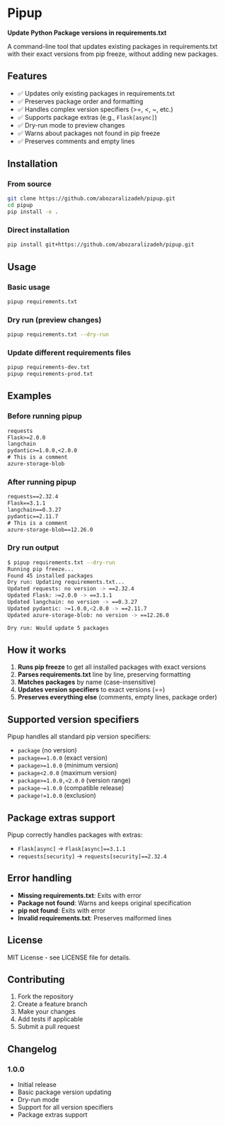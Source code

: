# Pipup

**Update Python Package versions in requirements.txt**

A command-line tool that updates existing packages in requirements.txt with their exact versions from pip freeze, without adding new packages.

## Features

- ✅ Updates only existing packages in requirements.txt
- ✅ Preserves package order and formatting
- ✅ Handles complex version specifiers (>=, <, ~, etc.)
- ✅ Supports package extras (e.g., `Flask[async]`)
- ✅ Dry-run mode to preview changes
- ✅ Warns about packages not found in pip freeze
- ✅ Preserves comments and empty lines

## Installation

### From source
```bash
git clone https://github.com/abozaralizadeh/pipup.git
cd pipup
pip install -e .
```

### Direct installation
```bash
pip install git+https://github.com/abozaralizadeh/pipup.git
```

## Usage

### Basic usage
```bash
pipup requirements.txt
```

### Dry run (preview changes)
```bash
pipup requirements.txt --dry-run
```

### Update different requirements files
```bash
pipup requirements-dev.txt
pipup requirements-prod.txt
```

## Examples

### Before running pipup
```txt
requests
Flask>=2.0.0
langchain
pydantic>=1.0.0,<2.0.0
# This is a comment
azure-storage-blob
```

### After running pipup
```txt
requests==2.32.4
Flask==3.1.1
langchain==0.3.27
pydantic==2.11.7
# This is a comment
azure-storage-blob==12.26.0
```

### Dry run output
```bash
$ pipup requirements.txt --dry-run
Running pip freeze...
Found 45 installed packages
Dry run: Updating requirements.txt...
Updated requests: no version -> ==2.32.4
Updated Flask: >=2.0.0 -> ==3.1.1
Updated langchain: no version -> ==0.3.27
Updated pydantic: >=1.0.0,<2.0.0 -> ==2.11.7
Updated azure-storage-blob: no version -> ==12.26.0

Dry run: Would update 5 packages
```

## How it works

1. **Runs pip freeze** to get all installed packages with exact versions
2. **Parses requirements.txt** line by line, preserving formatting
3. **Matches packages** by name (case-insensitive)
4. **Updates version specifiers** to exact versions (==)
5. **Preserves everything else** (comments, empty lines, package order)

## Supported version specifiers

Pipup handles all standard pip version specifiers:
- `package` (no version)
- `package==1.0.0` (exact version)
- `package>=1.0.0` (minimum version)
- `package<2.0.0` (maximum version)
- `package>=1.0.0,<2.0.0` (version range)
- `package~=1.0.0` (compatible release)
- `package!=1.0.0` (exclusion)

## Package extras support

Pipup correctly handles packages with extras:
- `Flask[async]` → `Flask[async]==3.1.1`
- `requests[security]` → `requests[security]==2.32.4`

## Error handling

- **Missing requirements.txt**: Exits with error
- **Package not found**: Warns and keeps original specification
- **pip not found**: Exits with error
- **Invalid requirements.txt**: Preserves malformed lines

## License

MIT License - see LICENSE file for details.

## Contributing

1. Fork the repository
2. Create a feature branch
3. Make your changes
4. Add tests if applicable
5. Submit a pull request

## Changelog

### 1.0.0
- Initial release
- Basic package version updating
- Dry-run mode
- Support for all version specifiers
- Package extras support
